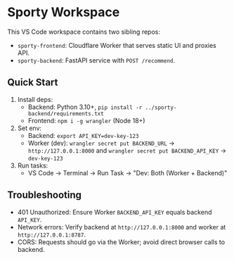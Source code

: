 # Sporty Workspace

This VS Code workspace contains two sibling repos:

- `sporty-frontend`: Cloudflare Worker that serves static UI and proxies API.
- `sporty-backend`: FastAPI service with `POST /recommend`.

## Quick Start
1) Install deps:
   - Backend: Python 3.10+, `pip install -r ../sporty-backend/requirements.txt`
   - Frontend: `npm i -g wrangler` (Node 18+)
2) Set env:
   - Backend: `export API_KEY=dev-key-123`
   - Worker (dev): `wrangler secret put BACKEND_URL` → `http://127.0.0.1:8000`
     and `wrangler secret put BACKEND_API_KEY` → `dev-key-123`
3) Run tasks:
   - VS Code → Terminal → Run Task → "Dev: Both (Worker + Backend)"

## Troubleshooting
- 401 Unauthorized: Ensure Worker `BACKEND_API_KEY` equals backend `API_KEY`.
- Network errors: Verify backend at `http://127.0.0.1:8000` and worker at `http://127.0.0.1:8787`.
- CORS: Requests should go via the Worker; avoid direct browser calls to backend.

